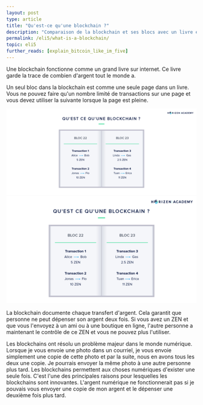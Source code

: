 ```yaml
---
layout: post
type: article
title: "Qu'est-ce qu'une blockchain ?"
description: "Comparaison de la blockchain et ses blocs avec un livre et ses pages"
permalink: /eli5/what-is-a-blockchain/
topic: eli5
further_reads: [explain_bitcoin_like_im_five]
---
```


Une blockchain fonctionne comme un grand livre sur internet. Ce livre garde la trace de combien d'argent tout le monde a. 

Un seul bloc dans la blockchain est comme une seule page dans un livre. Vous ne pouvez faire qu'un nombre limité de transactions sur une page et vous devez utiliser la suivante lorsque la page est pleine.

![What is a Blockchain in FR](/assets/post_files/eli5/what-is-a-blockchain/FR_what_is_blockchain_D.jpg)
![What is a Blockchain in FR](/assets/post_files/eli5/what-is-a-blockchain/FR_what_is_blockchain_M.jpg)

La blockchain documente chaque transfert d'argent. Cela garantit que personne ne peut dépenser son argent deux fois. Si vous avez un ZEN et que vous l'envoyez à un ami ou à une boutique en ligne, l'autre personne a maintenant le contrôle de ce ZEN et vous ne pouvez plus l'utiliser.

Les blockchains ont résolu un problème majeur dans le monde numérique. Lorsque je vous envoie une photo dans un courriel, je vous envoie simplement une copie de cette photo et par la suite, nous en avons tous les deux une copie. Je pourrais envoyer la même photo à une autre personne plus tard. Les blockchains permettent aux choses numériques d'exister une seule fois. C'est l'une des principales raisons pour lesquelles les blockchains sont innovantes. L'argent numérique ne fonctionnerait pas si je pouvais vous envoyer une copie de mon argent et le dépenser une deuxième fois plus tard.
